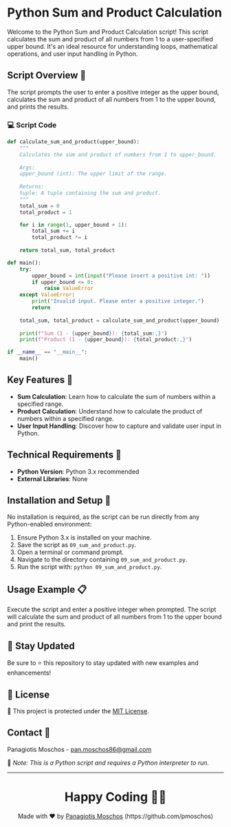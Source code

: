 # Python Sum and Product Calculation

Welcome to the Python Sum and Product Calculation script! This script calculates the sum and product of all numbers from 1 to a user-specified upper bound. It's an ideal resource for understanding loops, mathematical operations, and user input handling in Python.

## Script Overview 📘

The script prompts the user to enter a positive integer as the upper bound, calculates the sum and product of all numbers from 1 to the upper bound, and prints the results.

### :computer: Script Code

```python
def calculate_sum_and_product(upper_bound):
    """
    Calculates the sum and product of numbers from 1 to upper_bound.
    
    Args:
    upper_bound (int): The upper limit of the range.
    
    Returns:
    tuple: A tuple containing the sum and product.
    """
    total_sum = 0
    total_product = 1

    for i in range(1, upper_bound + 1):
        total_sum += i
        total_product *= i
    
    return total_sum, total_product

def main():
    try:
        upper_bound = int(input("Please insert a positive int: "))
        if upper_bound <= 0:
            raise ValueError
    except ValueError:
        print("Invalid input. Please enter a positive integer.")
        return
    
    total_sum, total_product = calculate_sum_and_product(upper_bound)
    
    print(f"Sum (1 - {upper_bound}): {total_sum:,}")
    print(f"Product (1 - {upper_bound}): {total_product:,}")

if __name__ == "__main__":
    main()
```

## Key Features 🌟

- **Sum Calculation**: Learn how to calculate the sum of numbers within a specified range.
- **Product Calculation**: Understand how to calculate the product of numbers within a specified range.
- **User Input Handling**: Discover how to capture and validate user input in Python.

## Technical Requirements 🔧

- **Python Version**: Python 3.x recommended
- **External Libraries**: None

## Installation and Setup 🚀

No installation is required, as the script can be run directly from any Python-enabled environment:

1. Ensure Python 3.x is installed on your machine.
2. Save the script as `09_sum_and_product.py`.
3. Open a terminal or command prompt.
4. Navigate to the directory containing `09_sum_and_product.py`.
5. Run the script with: `python 09_sum_and_product.py`.

## Usage Example 📋

Execute the script and enter a positive integer when prompted. The script will calculate the sum and product of all numbers from 1 to the upper bound and print the results.

## 📢 Stay Updated

Be sure to ⭐ this repository to stay updated with new examples and enhancements!

## 📄 License
🔐 This project is protected under the [MIT License](https://mit-license.org/).


## Contact 📧
Panagiotis Moschos - pan.moschos86@gmail.com

🔗 *Note: This is a Python script and requires a Python interpreter to run.*

---
<h1 align=center>Happy Coding 👨‍💻 </h1>

<p align="center">
  Made with ❤️ by 
  <a href="https://www.linkedin.com/in/panagiotis-moschos" target="_blank">
  Panagiotis Moschos</a> (https://github.com/pmoschos)
</p>
